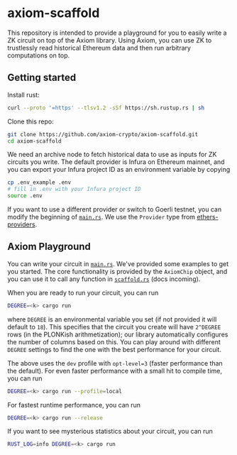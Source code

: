 # axiom-scaffold

This repository is intended to provide a playground for you to easily write a ZK circuit on top of the Axiom library.
Using Axiom, you can use ZK to trustlessly read historical Ethereum data and then run arbitrary computations on top.

## Getting started

Install rust:

```bash
curl --proto '=https' --tlsv1.2 -sSf https://sh.rustup.rs | sh
```

Clone this repo:

```bash
git clone https://github.com/axiom-crypto/axiom-scaffold.git
cd axiom-scaffold
```

We need an archive node to fetch historical data to use as inputs for ZK circuits you write.
The default provider is Infura on Ethereum mainnet, and you can export your Infura project ID as an environment variable
by copying

```bash
cp .env_example .env
# fill in .env with your Infura project ID
source .env
```

If you want to use a different provider or switch to Goerli testnet, you can modify the beginning of [`main.rs`](src/main.rs).
We use the `Provider` type from [ethers-providers](https://crates.io/crates/ethers-providers).

## Axiom Playground

You can write your circuit in [`main.rs`](src/main.rs). We've provided some examples to get you started.
The core functionality is provided by the `AxiomChip` object, and you can use it to call any function in [`scaffold.rs`](src/scaffold.rs) (docs incoming).

When you are ready to run your circuit, you can run

```bash
DEGREE=<k> cargo run
```

where `DEGREE` is an environmental variable you set (if not provided it will default to `18`).
This specifies that the circuit you create will have `2^DEGREE` rows (in the PLONKish arithmetization); our library automatically configures the number of columns based on this.
You can play around with different `DEGREE` settings to find the one with the best performance for your circuit.

The above uses the `dev` profile with `opt-level=3` (faster performance than the default). For even faster performance with a small hit to compile time, you can run

```bash
DEGREE=<k> cargo run --profile=local
```

For fastest runtime performance, you can run

```bash
DEGREE=<k> cargo run --release
```

If you want to see mysterious statistics about your circuit, you can run

```bash
RUST_LOG=info DEGREE=<k> cargo run
```
